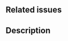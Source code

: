 <!--
Title pull request in the following schema:
<type>: <short-description>, where
type - one of the types https://github.com/angular/angular.js/blob/master/DEVELOPERS.md#type;
short-description - short description, that in most cases should match the name of branch.
-->

## Related issues
<!--
Mention related issues that are closed/fixed by current pull request.
More about: https://docs.github.com/en/issues/tracking-your-work-with-issues/linking-a-pull-request-to-an-issue.
-->

## Description
<!--
Write detailed description of changes in pull request, like what was done, what was implemented and etc.
-->
